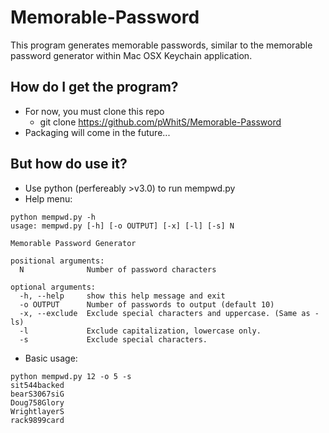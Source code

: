 # Memorable-Password
This program generates memorable passwords, similar to the memorable password generator within Mac OSX Keychain application.

## How do I get the program?
- For now, you must clone this repo
	- git clone https://github.com/pWhitS/Memorable-Password
- Packaging will come in the future...

## But how do use it?
- Use python (perfereably >v3.0) to run mempwd.py
- Help menu:
```
python mempwd.py -h  
usage: mempwd.py [-h] [-o OUTPUT] [-x] [-l] [-s] N  

Memorable Password Generator  
  
positional arguments:  
  N              Number of password characters  
  
optional arguments:  
  -h, --help     show this help message and exit  
  -o OUTPUT      Number of passwords to output (default 10)  
  -x, --exclude  Exclude special characters and uppercase. (Same as -ls)  
  -l             Exclude capitalization, lowercase only.  
  -s             Exclude special characters.  
```  
- Basic usage:  
```  
python mempwd.py 12 -o 5 -s
sit544backed
bearS3067siG
Doug758Glory
WrightlayerS
rack9899card
```
